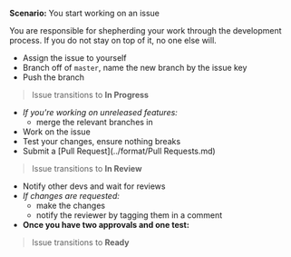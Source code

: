 **Scenario:** You start working on an issue

You are responsible for shepherding your work through the development process. If you do not stay on top of it, no one else will.

- Assign the issue to yourself
- Branch off of `master`, name the new branch by the issue key
- Push the branch

> Issue transitions to **In Progress**

- _If you're working on unreleased features:_
  - merge the relevant branches in
- Work on the issue
- Test your changes, ensure nothing breaks
- Submit a [Pull Request](../format/Pull Requests.md)

> Issue transitions to **In Review**

- Notify other devs and wait for reviews
- _If changes are requested:_
   - make the changes
   - notify the reviewer by tagging them in a comment
- **Once you have two approvals and one test:**

> Issue transitions to **Ready**
